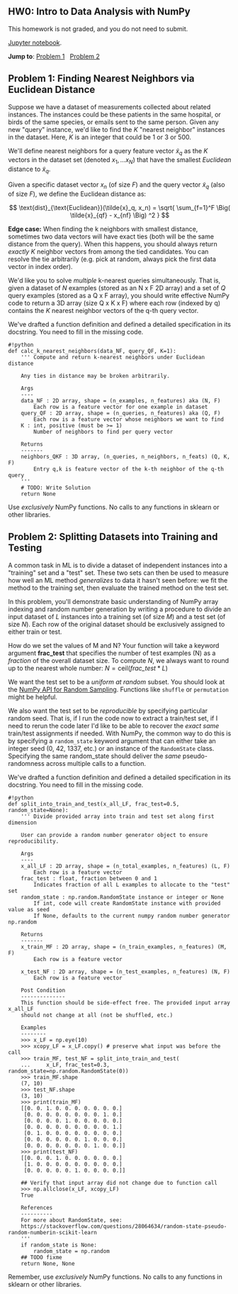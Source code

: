 ## HW0: Intro to Data Analysis with NumPy

This homework is not graded, and you do not need to submit.


[Jupyter notebook](hw/hw0.ipynb).


**Jump to**: [Problem 1](#problem-1) &nbsp; [Problem 2](#problem-2)


## <a name="problem-1">Problem 1: Finding Nearest Neighbors via Euclidean Distance</a>

Suppose we have a dataset of measurements collected about related instances. The instances could be these patients in the same hospital, or birds of the same species, or emails sent to the same person. Given any new "query" instance, we'd like to find the *K* "nearest neighbor" instances in the dataset. Here, *K* is an integer that could be 1 or 3 or 500.

We'll define nearest neighbors for a query feature vector $\tilde{x}_q$ as the *K* vectors in the dataset set (denoted $x_1, \ldots x_N$) that have the smallest *Euclidean* distance to $\tilde{x}_q$.

Given a specific dataset vector $x_n$ (of size $F$) and the query vector $\tilde{x}_q$ (also of size *F*), we define the Euclidean distance as:

$$
\text{dist}_{\text{Euclidean}}(\tilde{x}_q, x_n) = \sqrt{ \sum_{f=1}^F \Big( \tilde{x}_{qf} - x_{nf} \Big) ^2 }
$$


**Edge case:** When finding the k neighbors with smallest distance, sometimes two data vectors will have exact ties (both will be the same distance from the query). When this happens, you should always return *exactly* $K$ neighbor vectors from among the tied candidates. You can resolve the tie arbitrarily (e.g. pick at random, always pick the first data vector in index order).

We'd like you to solve *multiple* k-nearest queries simultaneously. That is, given a dataset of $N$ examples (stored as an N x F 2D array) and a set of $Q$ query examples (stored as a Q x F array), you should write effective NumPy code to return a 3D array (size Q x K x F) where each row (indexed by q) contains the $K$ nearest neighbor vectors of the q-th query vector.

We've drafted a function definition and defined a detailed specification in its docstring. You need to fill in the missing code.

    #!python
    def calc_k_nearest_neighbors(data_NF, query_QF, K=1):
        ''' Compute and return k-nearest neighbors under Euclidean distance

        Any ties in distance may be broken arbitrarily.

        Args
        ----
        data_NF : 2D array, shape = (n_examples, n_features) aka (N, F)
            Each row is a feature vector for one example in dataset
        query_QF : 2D array, shape = (n_queries, n_features) aka (Q, F)
            Each row is a feature vector whose neighbors we want to find
        K : int, positive (must be >= 1)
            Number of neighbors to find per query vector

        Returns
        -------
        neighbors_QKF : 3D array, (n_queries, n_neighbors, n_feats) (Q, K, F)
            Entry q,k is feature vector of the k-th neighbor of the q-th query
        '''
        # TODO: Write Solution
        return None

Use *exclusively* NumPy functions. No calls to any functions in sklearn or other libraries.


## <a name="problem-2">Problem 2: Splitting Datasets into Training and Testing</a>

A common task in ML is to divide a dataset of independent instances into a "training" set and a "test" set. These two sets can then be used to measure how well an ML method *generalizes* to data it hasn't seen before: we fit the method to the training set, then evaluate the trained method on the test set.

In this problem, you'll demonstrate basic understanding of NumPy array indexing and random number generation by writing a procedure to divide an input dataset of $L$ instances into a training set (of size $M$) and a test set (of size $N$). Each row of the original dataset should be exclusively assigned to either train or test.

How do we set the values of M and N? Your function will take a keyword argument **frac_test** that specifies the number of test examples (N) as a *fraction* of the overall dataset size. To compute $N$, we always want to round up to the nearest whole number: $N = \text{ceil}(\textit{frac_test} * L)$

We want the test set to be a *uniform at random* subset. You should look at the [NumPy API for Random Sampling](https://docs.scipy.org/doc/numpy-1.15.1/reference/routines.random.html). Functions like `shuffle` or `permutation` might be helpful.

We also want the test set to be *reproducible* by specifying particular random seed. That is, if I run the code now to extract a train/test set, if I need to rerun the code later I'd like to be able to recover the *exact same* train/test assignments if needed. With NumPy, the common way to do this is by specifying a `random_state` keyword argument that can either take an integer seed (0, 42, 1337, etc.) or an instance of the `RandomState` class. Specifying the same random_state should deliver the *same* pseudo-randomness across multiple calls to a function.

We've drafted a function definition and defined a detailed specification in its docstring. You need to fill in the missing code.

    #!python
    def split_into_train_and_test(x_all_LF, frac_test=0.5, random_state=None):
        ''' Divide provided array into train and test set along first dimension

        User can provide a random number generator object to ensure reproducibility.

        Args
        ----
        x_all_LF : 2D array, shape = (n_total_examples, n_features) (L, F)
            Each row is a feature vector
        frac_test : float, fraction between 0 and 1
            Indicates fraction of all L examples to allocate to the "test" set
        random_state : np.random.RandomState instance or integer or None
            If int, code will create RandomState instance with provided value as seed
            If None, defaults to the current numpy random number generator np.random

        Returns
        -------
        x_train_MF : 2D array, shape = (n_train_examples, n_features) (M, F)
            Each row is a feature vector

        x_test_NF : 2D array, shape = (n_test_examples, n_features) (N, F)
            Each row is a feature vector

        Post Condition
        --------------
        This function should be side-effect free. The provided input array x_all_LF
        should not change at all (not be shuffled, etc.)

        Examples
        --------
        >>> x_LF = np.eye(10)
        >>> xcopy_LF = x_LF.copy() # preserve what input was before the call
        >>> train_MF, test_NF = split_into_train_and_test(
        ...     x_LF, frac_test=0.3, random_state=np.random.RandomState(0))
        >>> train_MF.shape
        (7, 10)
        >>> test_NF.shape
        (3, 10)
        >>> print(train_MF)
        [[0. 0. 1. 0. 0. 0. 0. 0. 0. 0.]
         [0. 0. 0. 0. 0. 0. 0. 0. 1. 0.]
         [0. 0. 0. 0. 1. 0. 0. 0. 0. 0.]
         [0. 0. 0. 0. 0. 0. 0. 0. 0. 1.]
         [0. 1. 0. 0. 0. 0. 0. 0. 0. 0.]
         [0. 0. 0. 0. 0. 0. 1. 0. 0. 0.]
         [0. 0. 0. 0. 0. 0. 0. 1. 0. 0.]]
        >>> print(test_NF)
        [[0. 0. 0. 1. 0. 0. 0. 0. 0. 0.]
         [1. 0. 0. 0. 0. 0. 0. 0. 0. 0.]
         [0. 0. 0. 0. 0. 1. 0. 0. 0. 0.]]

        ## Verify that input array did not change due to function call
        >>> np.allclose(x_LF, xcopy_LF)
        True

        References
        ----------
        For more about RandomState, see:
        https://stackoverflow.com/questions/28064634/random-state-pseudo-random-numberin-scikit-learn
        '''
        if random_state is None:
            random_state = np.random
        ## TODO fixme
        return None, None

Remember, use *exclusively* NumPy functions. No calls to any functions in sklearn or other libraries.
